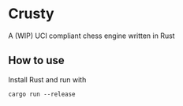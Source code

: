 # Crusty
A (WIP) UCI compliant chess engine written in Rust

## How to use
Install Rust and run with
```
cargo run --release
```
